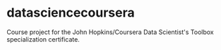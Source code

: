 # datasciencecoursera
Course project for the John Hopkins/Coursera Data Scientist's Toolbox specialization certificate.
